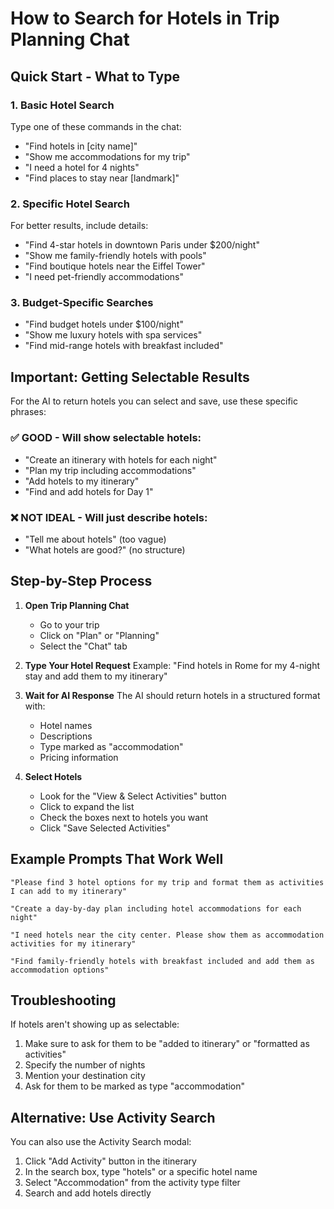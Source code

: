 # How to Search for Hotels in Trip Planning Chat

## Quick Start - What to Type

### 1. Basic Hotel Search
Type one of these commands in the chat:
- "Find hotels in [city name]"
- "Show me accommodations for my trip"
- "I need a hotel for 4 nights"
- "Find places to stay near [landmark]"

### 2. Specific Hotel Search
For better results, include details:
- "Find 4-star hotels in downtown Paris under $200/night"
- "Show me family-friendly hotels with pools"
- "Find boutique hotels near the Eiffel Tower"
- "I need pet-friendly accommodations"

### 3. Budget-Specific Searches
- "Find budget hotels under $100/night"
- "Show me luxury hotels with spa services"
- "Find mid-range hotels with breakfast included"

## Important: Getting Selectable Results

For the AI to return hotels you can select and save, use these specific phrases:

### ✅ GOOD - Will show selectable hotels:
- "Create an itinerary with hotels for each night"
- "Plan my trip including accommodations"
- "Add hotels to my itinerary"
- "Find and add hotels for Day 1"

### ❌ NOT IDEAL - Will just describe hotels:
- "Tell me about hotels" (too vague)
- "What hotels are good?" (no structure)

## Step-by-Step Process

1. **Open Trip Planning Chat**
   - Go to your trip
   - Click on "Plan" or "Planning"
   - Select the "Chat" tab

2. **Type Your Hotel Request**
   Example: "Find hotels in Rome for my 4-night stay and add them to my itinerary"

3. **Wait for AI Response**
   The AI should return hotels in a structured format with:
   - Hotel names
   - Descriptions
   - Type marked as "accommodation"
   - Pricing information

4. **Select Hotels**
   - Look for the "View & Select Activities" button
   - Click to expand the list
   - Check the boxes next to hotels you want
   - Click "Save Selected Activities"

## Example Prompts That Work Well

```
"Please find 3 hotel options for my trip and format them as activities I can add to my itinerary"

"Create a day-by-day plan including hotel accommodations for each night"

"I need hotels near the city center. Please show them as accommodation activities for my itinerary"

"Find family-friendly hotels with breakfast included and add them as accommodation options"
```

## Troubleshooting

If hotels aren't showing up as selectable:
1. Make sure to ask for them to be "added to itinerary" or "formatted as activities"
2. Specify the number of nights
3. Mention your destination city
4. Ask for them to be marked as type "accommodation"

## Alternative: Use Activity Search

You can also use the Activity Search modal:
1. Click "Add Activity" button in the itinerary
2. In the search box, type "hotels" or a specific hotel name
3. Select "Accommodation" from the activity type filter
4. Search and add hotels directly
